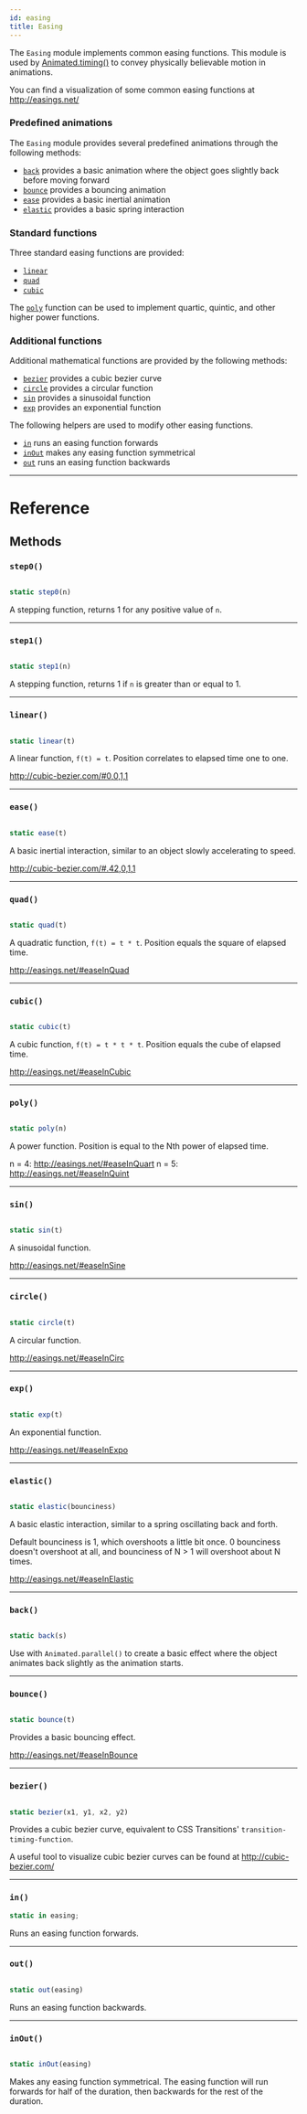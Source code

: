 ```yaml
---
id: easing
title: Easing
---
```


The `Easing` module implements common easing functions. This module is used by [Animated.timing()](../animated/#timing) to convey physically believable motion in animations.

You can find a visualization of some common easing functions at http://easings.net/

### Predefined animations

The `Easing` module provides several predefined animations through the following methods:

- [`back`](../easing/#back) provides a basic animation where the object goes slightly back before moving forward
- [`bounce`](../easing/#bounce) provides a bouncing animation
- [`ease`](../easing/#ease) provides a basic inertial animation
- [`elastic`](../easing/#elastic) provides a basic spring interaction

### Standard functions

Three standard easing functions are provided:

- [`linear`](../easing/#linear)
- [`quad`](../easing/#quad)
- [`cubic`](../easing/#cubic)

The [`poly`](../easing/#poly) function can be used to implement quartic, quintic, and other higher power functions.

### Additional functions

Additional mathematical functions are provided by the following methods:

- [`bezier`](../easing/#bezier) provides a cubic bezier curve
- [`circle`](../easing/#circle) provides a circular function
- [`sin`](../easing/#sin) provides a sinusoidal function
- [`exp`](../easing/#exp) provides an exponential function

The following helpers are used to modify other easing functions.

- [`in`](../easing/#in) runs an easing function forwards
- [`inOut`](../easing/#inout) makes any easing function symmetrical
- [`out`](../easing/#out) runs an easing function backwards

---

# Reference

## Methods

### `step0()`

```js

static step0(n)

```

A stepping function, returns 1 for any positive value of `n`.

---

### `step1()`

```js

static step1(n)

```

A stepping function, returns 1 if `n` is greater than or equal to 1.

---

### `linear()`

```js

static linear(t)

```

A linear function, `f(t) = t`. Position correlates to elapsed time one to one.

http://cubic-bezier.com/#0,0,1,1

---

### `ease()`

```js

static ease(t)

```

A basic inertial interaction, similar to an object slowly accelerating to speed.

http://cubic-bezier.com/#.42,0,1,1

---

### `quad()`

```js

static quad(t)

```

A quadratic function, `f(t) = t * t`. Position equals the square of elapsed time.

http://easings.net/#easeInQuad

---

### `cubic()`

```js

static cubic(t)

```

A cubic function, `f(t) = t * t * t`. Position equals the cube of elapsed time.

http://easings.net/#easeInCubic

---

### `poly()`

```js

static poly(n)

```

A power function. Position is equal to the Nth power of elapsed time.

n = 4: http://easings.net/#easeInQuart n = 5: http://easings.net/#easeInQuint

---

### `sin()`

```js

static sin(t)

```

A sinusoidal function.

http://easings.net/#easeInSine

---

### `circle()`

```js

static circle(t)

```

A circular function.

http://easings.net/#easeInCirc

---

### `exp()`

```js

static exp(t)

```

An exponential function.

http://easings.net/#easeInExpo

---

### `elastic()`

```js

static elastic(bounciness)

```

A basic elastic interaction, similar to a spring oscillating back and forth.

Default bounciness is 1, which overshoots a little bit once. 0 bounciness doesn't overshoot at all, and bounciness of N > 1 will overshoot about N times.

http://easings.net/#easeInElastic

---

### `back()`

```js

static back(s)

```

Use with `Animated.parallel()` to create a basic effect where the object animates back slightly as the animation starts.

---

### `bounce()`

```js

static bounce(t)

```

Provides a basic bouncing effect.

http://easings.net/#easeInBounce

---

### `bezier()`

```js

static bezier(x1, y1, x2, y2)

```

Provides a cubic bezier curve, equivalent to CSS Transitions' `transition-timing-function`.

A useful tool to visualize cubic bezier curves can be found at http://cubic-bezier.com/

---

### `in()`

```js
static in easing;
```

Runs an easing function forwards.

---

### `out()`

```js

static out(easing)

```

Runs an easing function backwards.

---

### `inOut()`

```js

static inOut(easing)

```

Makes any easing function symmetrical. The easing function will run forwards for half of the duration, then backwards for the rest of the duration.
